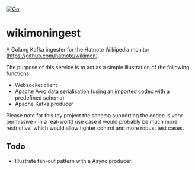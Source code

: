 [![Go](https://github.com/jneethling/wikimoningest/actions/workflows/go.yml/badge.svg)](https://github.com/jneethling/wikimoningest/actions/workflows/go.yml)
# wikimoningest
A Golang Kafka ingester for the Hatnote Wikipedia monitor (https://github.com/hatnote/wikimon).

The purpose of this service is to act as a simple illustration of the following functions:
* Websocket client
* Apache Avro data serialisation (using an imported codec with a predefined schema)
* Apache Kafka producer

Please note for this toy project the schema supporting the codec is very permissive - in a real-world use case it would probably be much more restrictive, which would allow tighter control and more robust test cases.

## Todo
* Illustrate fan-out pattern with a Async producer.
